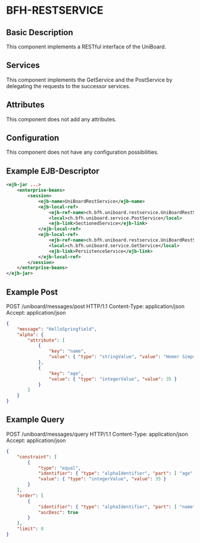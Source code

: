 # BFH-RESTSERVICE

## Basic Description

This component implements a RESTful interface of the UniBoard.

## Services

This component implements the GetService and the PostService by delegating the requests to the successor services.

## Attributes

This component does not add any attributes.

## Configuration

This component does not have any configuration possibilities.

## Example EJB-Descriptor
```xml
<ejb-jar ...>
	<enterprise-beans>
		<session>
			<ejb-name>UniBoardRestService</ejb-name>
			<ejb-local-ref>
				<ejb-ref-name>ch.bfh.uniboard.restservice.UniBoardRestServiceImpl/postSuccessor</ejb-ref-name>
				<local>ch.bfh.uniboard.service.PostService</local>
				<ejb-link>SectionedService</ejb-link>
			</ejb-local-ref>
			<ejb-local-ref>
				<ejb-ref-name>ch.bfh.uniboard.restservice.UniBoardRestServiceImpl/getSuccessor</ejb-ref-name>
				<local>ch.bfh.uniboard.service.GetService</local>
				<ejb-link>PersistenceService</ejb-link>
			</ejb-local-ref>
		</session>
	</enterprise-beans>
</ejb-jar>
```
## Example Post

POST /uniboard/messages/post HTTP/1.1
Content-Type: application/json
Accept: application/json
```json
{
	"message": "HelloSpringfield",
	"alpha": {
		"attribute": [
			{
				"key": "name",
				"value": { "type": "stringValue", "value": "Homer Simpson" }
			},
			{
				"key": "age",
				"value": { "type": "integerValue", "value": 35 }
			}
		]
	}
}
```
## Example Query

POST /uniboard/messages/query HTTP/1.1
Content-Type: application/json
Accept: application/json
```json
{
	"constraint": [
		{
			"type": "equal",
			"identifier": { "type": "alphaIdentifier", "part": [ "age" ] },
			"value": { "type": "integerValue", "value": 35 }
		}
	],
	"order": [
		{
			"identifier": { "type": "alphaIdentifier", "part": [ "name" ] },
			"ascDesc": true
		}
	],
	"limit": 0
}
```
